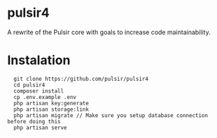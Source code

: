 # pulsir4
A rewrite of the Pulsir core with goals to increase code maintainability.

# Instalation
```
  git clone https://github.com/pulsir/pulsir4
  cd pulsir4
  composer install
  cp .env.example .env
  php artisan key:generate
  php artisan storage:link
  php artisan migrate // Make sure you setup database connection before doing this
  php artisan serve
```
